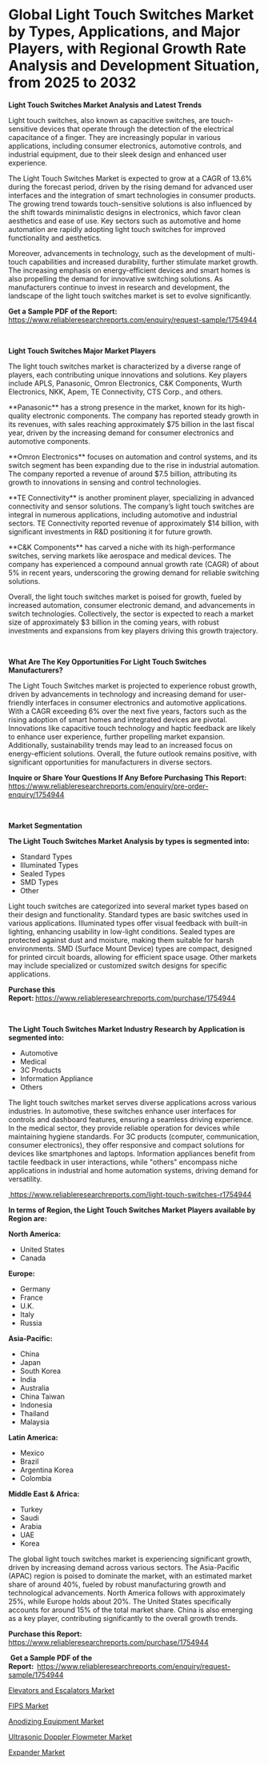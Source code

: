 <p><h1>Global Light Touch Switches Market by Types, Applications, and Major Players, with Regional Growth Rate Analysis and Development Situation, from 2025 to 2032</h1></p><p><strong>Light Touch Switches Market Analysis and Latest Trends</strong></p>
<p><p>Light touch switches, also known as capacitive switches, are touch-sensitive devices that operate through the detection of the electrical capacitance of a finger. They are increasingly popular in various applications, including consumer electronics, automotive controls, and industrial equipment, due to their sleek design and enhanced user experience. </p><p>The Light Touch Switches Market is expected to grow at a CAGR of 13.6% during the forecast period, driven by the rising demand for advanced user interfaces and the integration of smart technologies in consumer products. The growing trend towards touch-sensitive solutions is also influenced by the shift towards minimalistic designs in electronics, which favor clean aesthetics and ease of use. Key sectors such as automotive and home automation are rapidly adopting light touch switches for improved functionality and aesthetics.</p><p>Moreover, advancements in technology, such as the development of multi-touch capabilities and increased durability, further stimulate market growth. The increasing emphasis on energy-efficient devices and smart homes is also propelling the demand for innovative switching solutions. As manufacturers continue to invest in research and development, the landscape of the light touch switches market is set to evolve significantly.</p></p>
<p><strong>Get a Sample PDF of the Report:&nbsp;</strong> <a href="https://www.reliableresearchreports.com/enquiry/request-sample/1754944?utm_campaign=34&utm_medium=2&utm_source=Github&utm_content=ia&utm_term=10042025&utm_id=light-touch-switches">https://www.reliableresearchreports.com/enquiry/request-sample/1754944</a></p>
<p>&nbsp;</p>
<p><strong>Light Touch Switches Major Market Players</strong></p>
<p><p>The light touch switches market is characterized by a diverse range of players, each contributing unique innovations and solutions. Key players include APLS, Panasonic, Omron Electronics, C&K Components, Wurth Electronics, NKK, Apem, TE Connectivity, CTS Corp., and others.</p><p>**Panasonic** has a strong presence in the market, known for its high-quality electronic components. The company has reported steady growth in its revenues, with sales reaching approximately $75 billion in the last fiscal year, driven by the increasing demand for consumer electronics and automotive components.</p><p>**Omron Electronics** focuses on automation and control systems, and its switch segment has been expanding due to the rise in industrial automation. The company reported a revenue of around $7.5 billion, attributing its growth to innovations in sensing and control technologies.</p><p>**TE Connectivity** is another prominent player, specializing in advanced connectivity and sensor solutions. The company’s light touch switches are integral in numerous applications, including automotive and industrial sectors. TE Connectivity reported revenue of approximately $14 billion, with significant investments in R&D positioning it for future growth.</p><p>**C&K Components** has carved a niche with its high-performance switches, serving markets like aerospace and medical devices. The company has experienced a compound annual growth rate (CAGR) of about 5% in recent years, underscoring the growing demand for reliable switching solutions.</p><p>Overall, the light touch switches market is poised for growth, fueled by increased automation, consumer electronic demand, and advancements in switch technologies. Collectively, the sector is expected to reach a market size of approximately $3 billion in the coming years, with robust investments and expansions from key players driving this growth trajectory.</p></p>
<p>&nbsp;</p>
<p><strong>What Are The Key Opportunities For Light Touch Switches Manufacturers?</strong></p>
<p><p>The Light Touch Switches market is projected to experience robust growth, driven by advancements in technology and increasing demand for user-friendly interfaces in consumer electronics and automotive applications. With a CAGR exceeding 6% over the next five years, factors such as the rising adoption of smart homes and integrated devices are pivotal. Innovations like capacitive touch technology and haptic feedback are likely to enhance user experience, further propelling market expansion. Additionally, sustainability trends may lead to an increased focus on energy-efficient solutions. Overall, the future outlook remains positive, with significant opportunities for manufacturers in diverse sectors.</p></p>
<p><strong>Inquire or Share Your Questions If Any Before Purchasing This Report:</strong> <a href="https://www.reliableresearchreports.com/enquiry/pre-order-enquiry/1754944?utm_campaign=34&utm_medium=2&utm_source=Github&utm_content=ia&utm_term=10042025&utm_id=light-touch-switches">https://www.reliableresearchreports.com/enquiry/pre-order-enquiry/1754944</a></p>
<p>&nbsp;</p>
<p><strong>Market Segmentation</strong></p>
<p><strong>The Light Touch Switches Market Analysis by types is segmented into:</strong></p>
<p><ul><li>Standard Types</li><li>Illuminated Types</li><li>Sealed Types</li><li>SMD Types</li><li>Other</li></ul></p>
<p><p>Light touch switches are categorized into several market types based on their design and functionality. Standard types are basic switches used in various applications. Illuminated types offer visual feedback with built-in lighting, enhancing usability in low-light conditions. Sealed types are protected against dust and moisture, making them suitable for harsh environments. SMD (Surface Mount Device) types are compact, designed for printed circuit boards, allowing for efficient space usage. Other markets may include specialized or customized switch designs for specific applications.</p></p>
<p><strong>Purchase this Report:&nbsp;</strong><a href="https://www.reliableresearchreports.com/purchase/1754944?utm_campaign=34&utm_medium=2&utm_source=Github&utm_content=ia&utm_term=10042025&utm_id=light-touch-switches">https://www.reliableresearchreports.com/purchase/1754944</a></p>
<p>&nbsp;</p>
<p><strong>The Light Touch Switches Market Industry Research by Application is segmented into:</strong></p>
<p><ul><li>Automotive</li><li>Medical</li><li>3C Products</li><li>Information Appliance</li><li>Others</li></ul></p>
<p><p>The light touch switches market serves diverse applications across various industries. In automotive, these switches enhance user interfaces for controls and dashboard features, ensuring a seamless driving experience. In the medical sector, they provide reliable operation for devices while maintaining hygiene standards. For 3C products (computer, communication, consumer electronics), they offer responsive and compact solutions for devices like smartphones and laptops. Information appliances benefit from tactile feedback in user interactions, while "others" encompass niche applications in industrial and home automation systems, driving demand for versatility.</p></p>
<p><a href="https://www.reliableresearchreports.com/light-touch-switches-r1754944?utm_campaign=34&utm_medium=2&utm_source=Github&utm_content=ia&utm_term=10042025&utm_id=light-touch-switches">&nbsp;https://www.reliableresearchreports.com/light-touch-switches-r1754944</a></p>
<p><strong>In terms of Region, the Light Touch Switches Market Players available by Region are:</strong></p>
<p>
    <p> <strong> North America: </strong>
        <ul>
            <li>United States</li>
            <li>Canada</li>
        </ul>
        </p> 
    <p> <strong> Europe: </strong>
        <ul>
            <li>Germany</li>
            <li>France</li>
            <li>U.K.</li>
            <li>Italy</li>
            <li>Russia</li>
        </ul>
        </p> 
    <p> <strong> Asia-Pacific: </strong>
        <ul>
            <li>China</li>
            <li>Japan</li>
            <li>South Korea</li>
            <li>India</li>
            <li>Australia</li>
            <li>China Taiwan</li>
            <li>Indonesia</li>
            <li>Thailand</li>
            <li>Malaysia</li>
        </ul>
        </p> 
    <p> <strong> Latin America: </strong>
        <ul>
            <li>Mexico</li>
            <li>Brazil</li>
            <li>Argentina Korea</li>
            <li>Colombia</li>
        </ul>
        </p> 
    <p> <strong> Middle East & Africa: </strong>
        <ul>
            <li>Turkey</li>
            <li>Saudi</li>
            <li>Arabia</li>
            <li>UAE</li>
            <li>Korea</li>
        </ul>
    </p>
    </p>
<p><p>The global light touch switches market is experiencing significant growth, driven by increasing demand across various sectors. The Asia-Pacific (APAC) region is poised to dominate the market, with an estimated market share of around 40%, fueled by robust manufacturing growth and technological advancements. North America follows with approximately 25%, while Europe holds about 20%. The United States specifically accounts for around 15% of the total market share. China is also emerging as a key player, contributing significantly to the overall growth trends.</p></p>
<p><strong>Purchase this Report: </strong><a href="https://www.reliableresearchreports.com/purchase/1754944?utm_campaign=34&utm_medium=2&utm_source=Github&utm_content=ia&utm_term=10042025&utm_id=light-touch-switches">https://www.reliableresearchreports.com/purchase/1754944</a></p>
<p>&nbsp;<strong>Get a Sample PDF of the Report:&nbsp;&nbsp;</strong><a href="https://www.reliableresearchreports.com/enquiry/request-sample/1754944?utm_campaign=34&utm_medium=2&utm_source=Github&utm_content=ia&utm_term=10042025&utm_id=light-touch-switches">https://www.reliableresearchreports.com/enquiry/request-sample/1754944</a></p>
<p><strong></strong></p>
<p><p><a href="https://github.com/daleogrando/Market-Research-Report-List-1/blob/main/elevators-and-escalators-market.md?utm_campaign=34&utm_medium=2&utm_source=Github&utm_content=ia&utm_term=10042025&utm_id=light-touch-switches">Elevators and Escalators Market</a></p><p><a href="https://github.com/dayaanapis5/Market-Research-Report-List-1/blob/main/fips-market.md?utm_campaign=34&utm_medium=2&utm_source=Github&utm_content=ia&utm_term=10042025&utm_id=light-touch-switches">FIPS Market</a></p><p><a href="https://github.com/kelttnandan9/Market-Research-Report-List-1/blob/main/anodizing-equipment-market.md?utm_campaign=34&utm_medium=2&utm_source=Github&utm_content=ia&utm_term=10042025&utm_id=light-touch-switches">Anodizing Equipment Market</a></p><p><a href="https://github.com/pearlinewhite4692/Market-Research-Report-List-1/blob/main/ultrasonic-doppler-flowmeter-market.md?utm_campaign=34&utm_medium=2&utm_source=Github&utm_content=ia&utm_term=10042025&utm_id=light-touch-switches">Ultrasonic Doppler Flowmeter Market</a></p><p><a href="https://github.com/hillsmyung726/Market-Research-Report-List-1/blob/main/expander-market.md?utm_campaign=34&utm_medium=2&utm_source=Github&utm_content=ia&utm_term=10042025&utm_id=light-touch-switches">Expander Market</a></p></p>